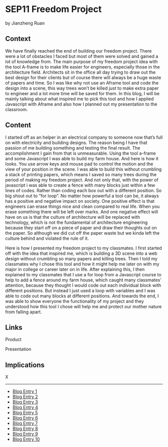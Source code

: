 # SEP11 Freedom Project
by Jianzheng Ruan

## Context
We have finally reached the end of building our freedom project. There were a lot of obstacles I faced but most of them were solved and gained a lot of knowledge from. The main purpose of my freedom project idea with the tool A-frame  is to make life easier for engineers, especially those in the architecture field.  Architects sit in the office all day trying to draw out the best design for their clients but of course there will always be a huge waste of papers and time. So I was like why not use an Aframe tool and code the design into a scene, this way trees won’t be killed just to make extra paper to engineer and a lot more time will be saved for them. In this blog, I will be mainly talking about what inspired me to pick this tool and how I applied Javascript with Aframe and also how I planned out my presentation to the classroom. 

## Content
I started off as an helper in an electrical company to someone now that’s full on with electricity and building designs. The reason being I have that passion of me building something and testing the final result. The accomplishment I gain from that is unmeasurable. Using the tool a-frame and some Javascript  I was able to build my farm house. And here is how it looks. You use arrow keys and mouse pad to control the motion and the view of your position in the scene. I was able to build this without crumbling a stack of printing papers, which means I saved so many trees during the period of making my freedom project. And not only that, with the power of javascript i was able to create a fence with many blocks just within a few lines of codes. Rather than coding each box out with a different position. So big shout out to “for loop”. No matter how powerful a tool can be, it always has a positive and negative impact on society. One positive effect is that engineers can erase things nice and clean compared to real life. When you erase something there will be left over marks. And one negative effect will have on us is that the culture of architecture will be replaced with technology, which is not the fundamental of architecture engineering because they start off on a piece of paper and draw their thoughts out on the paper. So although we did cut off the paper waste but we kinda left the culture behind and violated the rule of it. 

Here is how I presented my freedom project to my classmates. I first started off with the idea that inspired me, which is building a 3D scene into a web design without crumbling so many papers and killing trees. Then I told my classmates why I chose this tool and how it might help me later on with my major in college or career later on in life. After explaining this, I then explained to my classmates that I use a for loop from a Javascript course to help to add a fence around my farm house, which caught many classmates' attention, because they thought I would code out each individual block with different positions. But instead I just used a loop with variables and I was able to code out many blocks at different positions. And towards the end, I was able to show everyone the functionality of my project and they understood how this tool I chose will help me and protect our mother nature from falling apart.


## Links

Product

Presentation

## Implications
X

---

* [Blog Entry 1](entries/entry01.md)
* [Blog Entry 2](entries/entry02.md)
* [Blog Entry 3](entries/entry03.md)
* [Blog Entry 4](entries/entry04.md)
* [Blog Entry 5](entries/entry05.md)
* [Blog Entry 6](entries/entry06.md)
* [Blog Entry 7](entries/entry07.md)
* [Blog Entry 8](entries/entry08.md)
* [Blog Entry 9](entries/entry09.md)
* [Blog Entry 10](entries/entry10.md)
